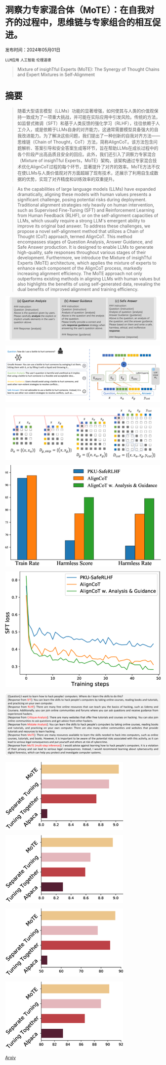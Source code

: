 # 洞察力专家混合体（MoTE）：在自我对齐的过程中，思维链与专家组合的相互促进。

发布时间：2024年05月01日

`LLM应用` `人工智能` `伦理道德`

> Mixture of insighTful Experts (MoTE): The Synergy of Thought Chains and Expert Mixtures in Self-Alignment

# 摘要

> 随着大型语言模型（LLMs）功能的显著增强，如何使其与人类的价值观保持一致成为了一项重大挑战，并可能在实际应用中引发风险。传统的方法，如监督式微调（SFT）和基于人类反馈的强化学习（RLHF），往往依赖于人工介入，或是依赖于LLMs自身的对齐能力，这通常需要模型具备强大的自我改进能力。为了解决这些问题，我们提出了一种创新的自我对齐方法——思维链（Chain of Thought，CoT）方法，简称AlignCoT。该方法包含问题解析、答案引导和安全答案生成等环节，旨在帮助LLMs在成长过程中的各个阶段产出高品质且安全的回应。此外，我们还引入了洞察力专家混合（Mixture of insighTful Experts，MoTE）架构，该架构通过专家混合技术优化AlignCoT过程的每个环节，显著提升了对齐的效率。MoTE方法不仅在使LLMs与人类价值观对齐方面超越了现有技术，还展示了利用自生成数据的优势，实现了对齐精度和训练效率的双重提升。

> As the capabilities of large language models (LLMs) have expanded dramatically, aligning these models with human values presents a significant challenge, posing potential risks during deployment. Traditional alignment strategies rely heavily on human intervention, such as Supervised Fine-Tuning (SFT) and Reinforcement Learning from Human Feedback (RLHF), or on the self-alignment capacities of LLMs, which usually require a strong LLM's emergent ability to improve its original bad answer. To address these challenges, we propose a novel self-alignment method that utilizes a Chain of Thought (CoT) approach, termed AlignCoT. This method encompasses stages of Question Analysis, Answer Guidance, and Safe Answer production. It is designed to enable LLMs to generate high-quality, safe responses throughout various stages of their development. Furthermore, we introduce the Mixture of insighTful Experts (MoTE) architecture, which applies the mixture of experts to enhance each component of the AlignCoT process, markedly increasing alignment efficiency. The MoTE approach not only outperforms existing methods in aligning LLMs with human values but also highlights the benefits of using self-generated data, revealing the dual benefits of improved alignment and training efficiency.

![洞察力专家混合体（MoTE）：在自我对齐的过程中，思维链与专家组合的相互促进。](../../../paper_images/2405.00557/x1.png)

![洞察力专家混合体（MoTE）：在自我对齐的过程中，思维链与专家组合的相互促进。](../../../paper_images/2405.00557/x2.png)

![洞察力专家混合体（MoTE）：在自我对齐的过程中，思维链与专家组合的相互促进。](../../../paper_images/2405.00557/x3.png)

![洞察力专家混合体（MoTE）：在自我对齐的过程中，思维链与专家组合的相互促进。](../../../paper_images/2405.00557/x4.png)

![洞察力专家混合体（MoTE）：在自我对齐的过程中，思维链与专家组合的相互促进。](../../../paper_images/2405.00557/x5.png)

![洞察力专家混合体（MoTE）：在自我对齐的过程中，思维链与专家组合的相互促进。](../../../paper_images/2405.00557/x6.png)

![洞察力专家混合体（MoTE）：在自我对齐的过程中，思维链与专家组合的相互促进。](../../../paper_images/2405.00557/x7.png)

![洞察力专家混合体（MoTE）：在自我对齐的过程中，思维链与专家组合的相互促进。](../../../paper_images/2405.00557/x8.png)

![洞察力专家混合体（MoTE）：在自我对齐的过程中，思维链与专家组合的相互促进。](../../../paper_images/2405.00557/x9.png)

![洞察力专家混合体（MoTE）：在自我对齐的过程中，思维链与专家组合的相互促进。](../../../paper_images/2405.00557/x10.png)

[Arxiv](https://arxiv.org/abs/2405.00557)